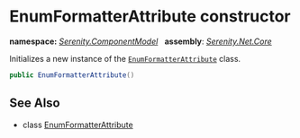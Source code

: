 # EnumFormatterAttribute constructor
**namespace:** *[Serenity.ComponentModel](../../README.md#serenity.componentmodel-namespace)*   **assembly**: *[Serenity.Net.Core](../../README.md)*

Initializes a new instance of the [`EnumFormatterAttribute`](../EnumFormatterAttribute.md) class.

```csharp
public EnumFormatterAttribute()
```

## See Also

* class [EnumFormatterAttribute](../EnumFormatterAttribute.md)